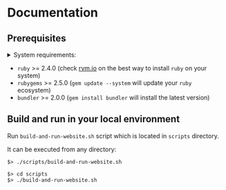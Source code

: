 # Documentation

## Prerequisites

<details>
  <summary>System requirements:</summary>
  <p>

   _You just need to do this one time in case you have problems building the site_
  </p>
</details>

* `ruby` >= 2.4.0 (check [rvm.io](https://rvm.io/) on the best way to install `ruby` on your system)
* `rubygems` >= 2.5.0 (`gem update --system` will update your `ruby` ecosystem)
* `bundler` >= 2.0.0 (`gem install bundler` will install the latest version)



## Build and run in your local environment

Run `build-and-run-website.sh` script which is located in `scripts` directory.

It can be executed from any directory:

```
$> ./scripts/build-and-run-website.sh
```

```
$> cd scripts
$> ./build-and-run-website.sh
```
